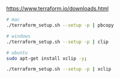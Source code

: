 #

https://www.terraform.io/downloads.html

```sh
# mac
./terraform_setup.sh --setup -p | pbcopy
```

```sh
# windows
./terraform_setup.sh --setup -p | clip
```

```sh
# ubuntu
sudo apt-get install xclip -y;

./terraform_setup.sh --setup -p | xclip
```

